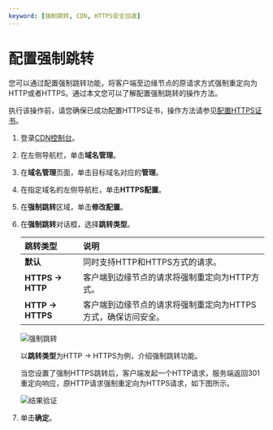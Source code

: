 ```yaml
---
keyword: [强制跳转, CDN, HTTPS安全加速]
---
```


# 配置强制跳转

您可以通过配置强制跳转功能，将客户端至边缘节点的原请求方式强制重定向为HTTP或者HTTPS。通过本文您可以了解配置强制跳转的操作方法。

执行该操作前，请您确保已成功配置HTTPS证书，操作方法请参见[配置HTTPS证书](/intl.zh-CN/域名管理/HTTPS配置/配置HTTPS证书.md)。

1.  登录[CDN控制台](https://cdn.console.aliyun.com)。

2.  在左侧导航栏，单击**域名管理**。

3.  在**域名管理**页面，单击目标域名对应的**管理**。

4.  在指定域名的左侧导航栏，单击**HTTPS配置**。

5.  在**强制跳转**区域，单击**修改配置**。

6.  在**强制跳转**对话框，选择**跳转类型**。

    |跳转类型|说明|
    |:---|:-|
    |**默认**|同时支持HTTP和HTTPS方式的请求。|
    |**HTTPS -\> HTTP**|客户端到边缘节点的请求将强制重定向为HTTP方式。|
    |**HTTP -\> HTTPS**|客户端到边缘节点的请求将强制重定向为HTTPS方式，确保访问安全。|

    ![强制跳转](https://static-aliyun-doc.oss-accelerate.aliyuncs.com/assets/img/zh-CN/1698068951/p64228.png)

    以**跳转类型**为HTTP -\> HTTPS为例，介绍强制跳转功能。

    当您设置了强制HTTPS跳转后，客户端发起一个HTTP请求，服务端返回301重定向响应，原HTTP请求强制重定向为HTTPS请求，如下图所示。

    ![结果验证](https://static-aliyun-doc.oss-accelerate.aliyuncs.com/assets/img/zh-CN/8373286061/p3707.png)

7.  单击**确定**。


